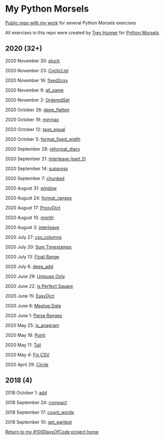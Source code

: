 # My Python Morsels

[Public repo with my work](https://github.com/mUtterberg/python_morsels/) for several Python Morsels exercises

All exercises in this repo were created by [Trey Hunner](https://treyhunner.com/) for [Python Morsels](https://try.pythonmorsels.com/).

## 2020 (32+)

2020 November 30: [pluck](https://mutterberg.github.io/python_morsels/pluck)

2020 November 23: [CyclicList](https://mutterberg.github.io/python_morsels/CyclicList)

2020 November 16: [fixed2csv](https://mutterberg.github.io/python_morsels/fixed2csv)

2020 November 9: [all_same](https://mutterberg.github.io/python_morsels/all_same)

2020 November 2: [OrderedSet](https://mutterberg.github.io/python_morsels/OrderedSet)

2020 October 26: [deep_flatten](https://mutterberg.github.io/python_morsels/deep_flatten)

2020 October 19: [minmax](https://mutterberg.github.io/python_morsels/minmax)

2020 October 12: [tags_equal](https://mutterberg.github.io/python_morsels/tags_equal)

2020 October 5: [format_fixed_width](https://mutterberg.github.io/python_morsels/format_fixed_width)

2020 September 28: [reformat_diary](https://mutterberg.github.io/python_morsels/reformat_diary)

2020 September 21: [interleave (part 2)](https://mutterberg.github.io/python_morsels/interleave_part_2)

2020 September 14: [suppress](https://mutterberg.github.io/python_morsels/suppress)

2020 September 7: [chunked](https://mutterberg.github.io/python_morsels/chunked)

2020 August 31: [window](https://mutterberg.github.io/python_morsels/window)

2020 August 24: [format_ranges](https://mutterberg.github.io/python_morsels/format_ranges)

2020 August 17: [ProxyDict](https://mutterberg.github.io/python_morsels/ProxyDict)

2020 August 10: [month](https://mutterberg.github.io/python_morsels/month)

2020 August 3: [interleave](https://mutterberg.github.io/python_morsels/interleave)

2020 July 27: [csv_columns](https://mutterberg.github.io/python_morsels/csv_columns)

2020 July 20: [Sum Timestamps](https://mutterberg.github.io/python_morsels/sum_timestamps)

2020 July 13: [Float Range](https://mutterberg.github.io/python_morsels/float_range)

2020 July 6: [deep_add](https://mutterberg.github.io/python_morsels/deep_add)

2020 June 29: [Uniques Only](https://mutterberg.github.io/python_morsels/uniques_only)

2020 June 22: [Is Perfect Square](https://mutterberg.github.io/python_morsels/is_perfect_square)

2020 June 15: [EasyDict](https://mutterberg.github.io/python_morsels/EasyDict)

2020 June 8: [Meetup Date](https://mutterberg.github.io/python_morsels/meetup_date)

2020 June 1: [Parse Ranges](https://mutterberg.github.io/python_morsels/parse_ranges)

2020 May 25: [is_anagram](https://mutterberg.github.io/python_morsels/is_anagram)

2020 May 18: [Point](https://mutterberg.github.io/python_morsels/point)

2020 May 11: [Tail](https://mutterberg.github.io/python_morsels/tail)

2020 May 4: [Fix CSV](https://mutterberg.github.io/python_morsels/fix_csv)

2020 April 29: [Circle](https://mutterberg.github.io/python_morsels/circle)

## 2018 (4)

2018 October 1: [add](https://mutterberg.github.io/python_morsels/add)

2018 September 24: [compact](https://mutterberg.github.io/python_morsels/compact)

2018 September 17: [count_words](https://mutterberg.github.io/python_morsels/count_words)

2018 September 10: [get_earliest](https://mutterberg.github.io/python_morsels/get_earliest)

[Return to my #100DaysOfCode project home](https://mutterberg.github.io)
